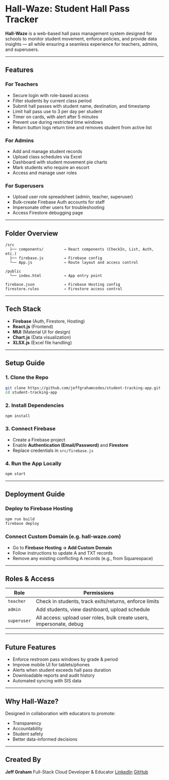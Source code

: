 # Hall-Waze: Student Hall Pass Tracker

**Hall-Waze** is a web-based hall pass management system designed for schools to monitor student movement, enforce policies, and provide data insights — all while ensuring a seamless experience for teachers, admins, and superusers.

---

## Features

### For Teachers

- Secure login with role-based access
- Filter students by current class period
- Submit hall passes with student name, destination, and timestamp
- Limit hall pass use to 3 per day per student
- Timer on cards, with alert after 5 minutes
- Prevent use during restricted time windows
- Return button logs return time and removes student from active list

### For Admins

- Add and manage student records
- Upload class schedules via Excel
- Dashboard with student movement pie charts
- Mark students who require an escort
- Access and manage user roles

### For Superusers

- Upload user role spreadsheet (admin, teacher, superuser)
- Bulk-create Firebase Auth accounts for staff
- Impersonate other users for troubleshooting
- Access Firestore debugging page

---

## Folder Overview

```
/src
  ├── components/         → React components (CheckIn, List, Auth, etc.)
  ├── firebase.js         → Firebase config
  └── App.js              → Route layout and access control

/public
  └── index.html          → App entry point

firebase.json             → Firebase Hosting config
firestore.rules           → Firestore access control
```

---

## Tech Stack

- **Firebase** (Auth, Firestore, Hosting)
- **React.js** (Frontend)
- **MUI** (Material UI for design)
- **Chart.js** (Data visualization)
- **XLSX.js** (Excel file handling)

---

## Setup Guide

### 1. Clone the Repo

```bash
git clone https://github.com/jeffgrahamcodes/student-tracking-app.git
cd student-tracking-app
```

### 2. Install Dependencies

```bash
npm install
```

### 3. Connect Firebase

- Create a Firebase project
- Enable **Authentication (Email/Password)** and **Firestore**
- Replace credentials in `src/firebase.js`

### 4. Run the App Locally

```bash
npm start
```

---

## Deployment Guide

### Deploy to Firebase Hosting

```bash
npm run build
firebase deploy
```

### Connect Custom Domain (e.g. hall-waze.com)

- Go to **Firebase Hosting → Add Custom Domain**
- Follow instructions to update A and TXT records
- Remove any existing conflicting A records (e.g., from Squarespace)

---

## Roles & Access

| Role        | Permissions                                                          |
| ----------- | -------------------------------------------------------------------- |
| `teacher`   | Check in students, track exits/returns, enforce limits               |
| `admin`     | Add students, view dashboard, upload schedule                        |
| `superuser` | All access: upload user roles, bulk create users, impersonate, debug |

---

## Future Features

- Enforce restroom pass windows by grade & period
- Improve mobile UI for tablets/phones
- Alerts when student exceeds hall pass duration
- Downloadable reports and audit history
- Automated syncing with SIS data

---

## Why Hall-Waze?

Designed in collaboration with educators to promote:

- Transparency
- Accountability
- Student safety
- Better data-informed decisions

---

## Created By

**Jeff Graham**
Full-Stack Cloud Developer & Educator
[LinkedIn](https://linkedin.com/in/jeffgrahamcodes)
[GitHub](https://github.com/jeffgrahamcodes)
